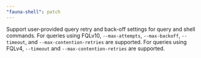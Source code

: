 ```yaml
---
"fauna-shell": patch
---
```


Support user-provided query retry and back-off settings for query and shell commands. For queries using FQLv10, `--max-attempts`, `--max-backoff`, `--timeout`, and `--max-contention-retries` are supported. For queries using FQLv4, `--timeout` and `--max-contention-retries` are supported.
